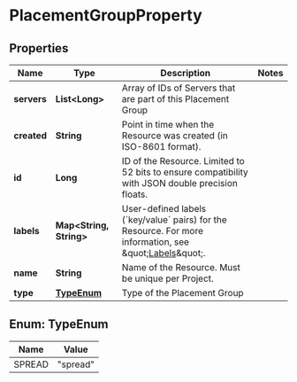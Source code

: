 

# PlacementGroupProperty


## Properties

| Name | Type | Description | Notes |
|------------ | ------------- | ------------- | -------------|
|**servers** | **List&lt;Long&gt;** | Array of IDs of Servers that are part of this Placement Group |  |
|**created** | **String** | Point in time when the Resource was created (in ISO-8601 format). |  |
|**id** | **Long** | ID of the Resource. Limited to 52 bits to ensure compatibility with JSON double precision floats.  |  |
|**labels** | **Map&lt;String, String&gt;** | User-defined labels (&#x60;key/value&#x60; pairs) for the Resource. For more information, see \&quot;[Labels](https://docs.hetzner.cloud)\&quot;.  |  |
|**name** | **String** | Name of the Resource. Must be unique per Project. |  |
|**type** | [**TypeEnum**](#TypeEnum) | Type of the Placement Group |  |



## Enum: TypeEnum

| Name | Value |
|---- | -----|
| SPREAD | &quot;spread&quot; |



